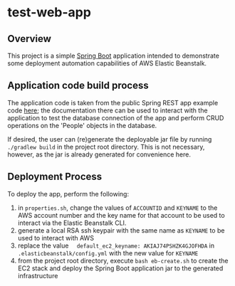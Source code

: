 # test-web-app
## Overview
This project is a simple [Spring Boot](https://spring.io/projects/spring-boot) application intended to 
demonstrate some deployment automation capabilities of AWS Elastic Beanstalk.  

## Application code build process
The application code is taken from the public Spring REST app example code [here](https://github.com/spring-guides/gs-accessing-data-rest.git); the documentation there can be used to interact with the application to test the database 
connection of the app and perform CRUD operations on the 'People' objects in the database.

If desired, the user can (re)generate the deployable jar file by running `./gradlew build` in the 
project root directory.  This is not necessary, however, as the jar is already generated for convenience here.

## Deployment Process
To deploy the app, perform the following:
1. in `properties.sh`, change the values of `ACCOUNTID` and `KEYNAME` to the AWS account number and the key name for that
account to be used to interact via the Elastic Beanstalk CLI.  
2. generate a local RSA ssh keypair with the same name as `KEYNAME` to be used to interact with AWS
3. replace the value `  default_ec2_keyname: AKIAJ74PSHZK4GJOFHDA` in `.elasticbeanstalk/config.yml` with the new value for `KEYNAME`
4. from the project root directory, execute `bash eb-create.sh` to create the EC2 stack and deploy the Spring Boot application jar to the generated infrastructure
